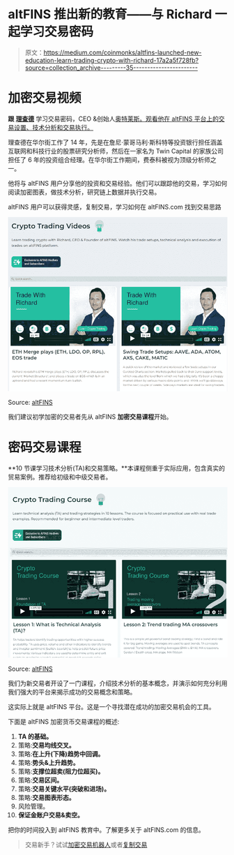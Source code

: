 # altFINS 推出新的教育——与 Richard 一起学习交易密码

> 原文：<https://medium.com/coinmonks/altfins-launched-new-education-learn-trading-crypto-with-richard-17a2a5f728fb?source=collection_archive---------35----------------------->

# 加密交易视频

**跟** [**理查德**](https://www.linkedin.com/in/richard-fetyko-6765b63/) 学习交易密码，CEO &创始人[奥特莱斯。观看他在 altFINS 平台上的交易设置、技术分析和交易执行。](https://altfins.com/)

理查德在华尔街工作了 14 年，先是在詹尼·蒙哥马利·斯科特等投资银行担任涵盖互联网和科技行业的股票研究分析师，然后在一家名为 Twin Capital 的家族公司担任了 6 年的投资组合经理。在华尔街工作期间，费泰科被视为顶级分析师之一。

他将与 altFINS 用户分享他的投资和交易经验。他们可以跟踪他的交易，学习如何阅读加密图表，做技术分析，研究链上数据并执行交易。

altFINS 用户可以获得灵感，复制交易，学习如何在 altFINS.com 找到交易思路

![](img/934e043de2736eed4c43318356e812ba.png)

Source: [altFINS](https://altfins.com/education)

我们建议初学加密的交易者先从 altFINS **加密交易课程**开始。

# 密码交易课程

**10 节课学习技术分析(TA)和交易策略。**本课程侧重于实际应用，包含真实的贸易案例。推荐给初级和中级交易者。

![](img/4293ef58ba6c43b566cd0ab6adb71045.png)

Source: [altFINS](https://altfins.com/education)

我们为新交易者开设了一门课程，介绍技术分析的基本概念，并演示如何充分利用我们强大的平台来揭示成功的交易概念和策略。

这实际上就是 altFINS 平台。这是一个寻找潜在成功的加密交易机会的工具。

下面是 altFINS 加密货币交易课程的概述:

1.  **TA 的基础。**
2.  策略:**交易均线交叉。**
3.  策略:**在上升(下降)趋势中回调。**
4.  策略:**势头&上升趋势。**
5.  策略:**支撑位超卖(阻力位超买)。**
6.  策略:**交易区间。**
7.  策略:**交易关键水平(突破和进场)。**
8.  策略:**交易图表形态。**
9.  风险管理。
10.  **保证金账户交易&卖空。**

把你的时间投入到 altFINS 教育中。了解更多关于 altFINS.com 的信息。

> 交易新手？试试[加密交易机器人](/coinmonks/crypto-trading-bot-c2ffce8acb2a)或者[复制交易](/coinmonks/top-10-crypto-copy-trading-platforms-for-beginners-d0c37c7d698c)